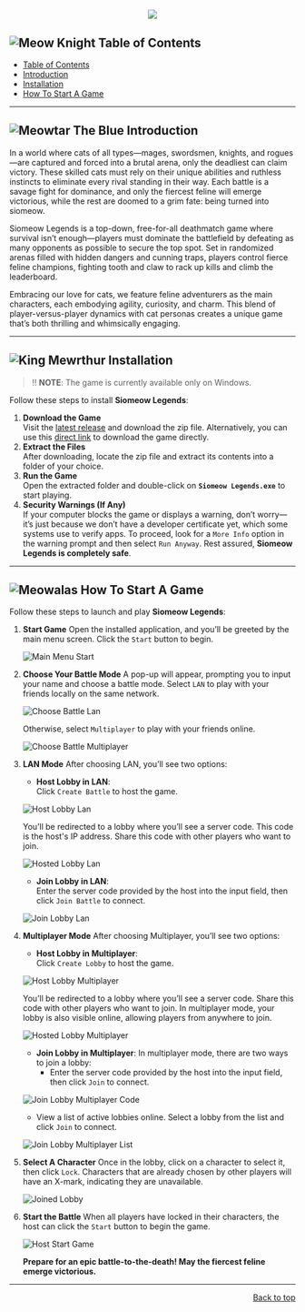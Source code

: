 <a id="readme-top"></a>
<h1 align="center">
  <img src="Siomeow%20Legends/Assets/UI/Readme%20Essentials/Cover-Photo.png" style="vertical-align: left">
</h1>

## ![Meow Knight](Siomeow%20Legends/Assets/GIFs/Meow_Knight_Idle.gif) Table of Contents
- [ Table of Contents](#-table-of-contents)
- [ Introduction](#-introduction)
- [ Installation](#-installation)
- [ How To Start A Game](#-how-to-start-a-game)

---
<!-- ![-----------------------------------------------------](https://raw.githubusercontent.com/andreasbm/readme/master/assets/lines/rainbow.png) -->

## ![Meowtar The Blue](Siomeow%20Legends/Assets/GIFs/Meowtar_The_Blue_Idle.gif) Introduction

In a world where cats of all types—mages, swordsmen, knights, and rogues—are captured and forced into a brutal arena,  only the deadliest can claim victory. These skilled cats must rely on their unique abilities and ruthless instincts to eliminate every rival standing in their way. Each battle is a savage fight for dominance, and only the fiercest feline will emerge victorious, while the rest are doomed to a grim fate: being turned into siomeow.

Siomeow Legends is a top-down, free-for-all deathmatch game where survival isn’t enough—players must dominate the battlefield by defeating as many opponents as possible to secure the top spot. Set in randomized arenas filled with hidden dangers and cunning traps, players control fierce feline champions, fighting tooth and claw to rack up kills and climb the leaderboard.

Embracing our love for cats, we feature feline adventurers as the main characters, each embodying agility, curiosity, and charm. This blend of player-versus-player dynamics with cat personas creates a unique game that’s both thrilling and whimsically engaging.

---
<!-- ![-----------------------------------------------------](https://raw.githubusercontent.com/andreasbm/readme/master/assets/lines/rainbow.png) -->

## ![King Mewrthur](Siomeow%20Legends/Assets/GIFs/King_Mewrthur_Idle.gif) Installation

> ‼️ **NOTE**: The game is currently available only on Windows.

Follow these steps to install **Siomeow Legends**:

1. **Download the Game**  
   Visit the [latest release](https://github.com/your-username/siomeow-legends/releases) and download the zip file. Alternatively, you can use this [direct link](https://github.com/Mekuuuuu/siomeow-legends/releases/download/v1.0.0/Siomeow-Legends-v1.0.0-alpha.zip) to download the game directly.
2. **Extract the Files**  
   After downloading, locate the zip file and extract its contents into a folder of your choice.
3. **Run the Game**  
   Open the extracted folder and double-click on **`Siomeow Legends.exe`** to start playing.
4. **Security Warnings (If Any)**  
   If your computer blocks the game or displays a warning, don’t worry—it’s just because we don’t have a developer certificate yet, which some systems use to verify apps. To proceed, look for a `More Info` option in the warning prompt and then select `Run Anyway`. Rest assured, **Siomeow Legends is completely safe**.

---
<!-- ![-----------------------------------------------------](https://raw.githubusercontent.com/andreasbm/readme/master/assets/lines/rainbow.png) -->

## ![Meowalas](Siomeow%20Legends/Assets/GIFs/Meowalas_Idle.gif) How To Start A Game

Follow these steps to launch and play **Siomeow Legends**:

1. **Start Game** 
   Open the installed application, and you’ll be greeted by the main menu screen. Click the `Start` button to begin.
   
   ![Main Menu Start](Siomeow%20Legends/Assets/UI/Readme%20Essentials/Main-Menu-Start.png)

2. **Choose Your Battle Mode**
   A pop-up will appear, prompting you to input your name and choose a battle mode.
   Select `LAN` to play with your friends locally on the same network.

   ![Choose Battle Lan](Siomeow%20Legends/Assets/UI/Readme%20Essentials/Choose-Battle-Lan.png)

   Otherwise, select `Multiplayer` to play with your friends online.

   ![Choose Battle Multiplayer](Siomeow%20Legends/Assets/UI/Readme%20Essentials/Choose-Battle-Multiplayer.png)

3. **LAN Mode**
   After choosing LAN, you’ll see two options:  

   - **Host Lobby in LAN**:  
     Click `Create Battle` to host the game. 

    ![Host Lobby Lan](Siomeow%20Legends/Assets/UI/Readme%20Essentials/Create-Lobby-Lan.png)

     You’ll be redirected to a lobby where you’ll see a server code. This code is the host's IP address. Share this code with other players who want to join.

    ![Hosted Lobby Lan](Siomeow%20Legends/Assets/UI/Readme%20Essentials/Created-Lobby-Lan.png)

   - **Join Lobby in LAN**:  
     Enter the server code provided by the host into the input field, then click `Join Battle` to connect.  

    ![Join Lobby Lan](Siomeow%20Legends/Assets/UI/Readme%20Essentials/Join-Lobby-Lan.png)

4. **Multiplayer Mode**
   After choosing Multiplayer, you’ll see two options:  

   - **Host Lobby in Multiplayer**:  
     Click `Create Lobby` to host the game. 

   ![Host Lobby Multiplayer](Siomeow%20Legends/Assets/UI/Readme%20Essentials/Create-Lobby-Multiplayer.png)

     You’ll be redirected to a lobby where you’ll see a server code. Share this code with other players who want to join. In multiplayer mode, your lobby is also visible online, allowing players from anywhere to join.

   ![Hosted Lobby Multiplayer](Siomeow%20Legends/Assets/UI/Readme%20Essentials/Created-Lobby-Multiplayer.png)

   - **Join Lobby in Multiplayer**:
     In multiplayer mode, there are two ways to join a lobby:
     - Enter the server code provided by the host into the input field, then click `Join` to connect.
       
    ![Join Lobby Multiplayer Code](Siomeow%20Legends/Assets/UI/Readme%20Essentials/Join-Lobby-Multiplayer-Code.png)
     
     - View a list of active lobbies online. Select a lobby from the list and click `Join` to connect.
       
     ![Join Lobby Multiplayer List](Siomeow%20Legends/Assets/UI/Readme%20Essentials/Join-Lobby-Multiplayer-List.png)
  
   
5. **Select A Character**
   Once in the lobby, click on a character to select it, then click `Lock`. Characters that are already chosen by other players will have an X-mark, indicating they are unavailable.  

   ![Joined Lobby](Siomeow%20Legends/Assets/UI/Readme%20Essentials/Joined-Lobby.png)

6. **Start the Battle**
   When all players have locked in their characters, the host can click the `Start` button to begin the game.  

   ![Host Start Game](Siomeow%20Legends/Assets/UI/Readme%20Essentials/Host-Start-Game.png)

   **Prepare for an epic battle-to-the-death!  May the fiercest feline emerge victorious.**

---
<!-- ![-----------------------------------------------------](https://raw.githubusercontent.com/andreasbm/readme/master/assets/lines/rainbow.png) -->

<p align="right"><a href="#readme-top">Back to top</a></p>

